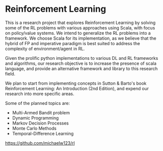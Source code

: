 # Reinforcement Learning
This is a research project that explores Reinforcement Learning by solving some of the RL problems with various approaches using Scala, with focus on policy/value systems. We intend to generalize the RL problems into a framework. We choose Scala for its implementation, as we believe that the hybrid of FP and imperative paradigm is best suited to address the complexity of environment/agent in RL.

Given the prolific python implementations to various DL and RL frameworks and algorithms, our research objective is to increase the presence of scala language, and provide an alternative framework and library to this research field.

We plan to start from implementing concepts in Sutton & Barto's book Reinforcement Learning: An Introduction (2nd Edition), and expend our research into more specific areas.


Some of the planned topics are:
* Multi-Armed Bandit problem
* Dynamic Programming 
* Markov Decision Processes
* Monte Carlo Methods
* Temporal-Difference Learning


https://github.com/michaelw123/rl


